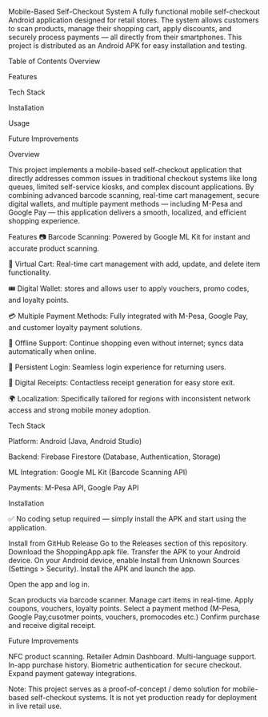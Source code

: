 Mobile-Based Self-Checkout System
A fully functional mobile self-checkout Android application designed for retail stores. The system allows customers to scan products, manage their shopping cart, apply discounts, and securely process payments — all directly from their smartphones.
This project is distributed as an Android APK for easy installation and testing.

Table of Contents
Overview

Features

Tech Stack

Installation

Usage


Future Improvements

Overview

This project implements a mobile-based self-checkout application that directly addresses common issues in traditional checkout systems like long queues, limited self-service kiosks, and complex discount applications.
By combining advanced barcode scanning, real-time cart management, secure digital wallets, and multiple payment methods — including M-Pesa and Google Pay — this application delivers a smooth, localized, and efficient shopping experience.

Features
📷 Barcode Scanning: Powered by Google ML Kit for instant and accurate product scanning.

🛒 Virtual Cart: Real-time cart management with add, update, and delete item functionality.

🎟 Digital Wallet: stores and allows user to apply vouchers, promo codes, and loyalty points.

💳 Multiple Payment Methods: Fully integrated with M-Pesa, Google Pay, and customer loyalty payment solutions.

📶 Offline Support: Continue shopping even without internet; syncs data automatically when online.

🔐 Persistent Login: Seamless login experience for returning users.

📃 Digital Receipts: Contactless receipt generation for easy store exit.

🌍 Localization: Specifically tailored for regions with inconsistent network access and strong mobile money adoption.

Tech Stack

Platform: Android (Java, Android Studio)

Backend: Firebase Firestore (Database, Authentication, Storage)

ML Integration: Google ML Kit (Barcode Scanning API)

Payments: M-Pesa API, Google Pay API


Installation

✅ No coding setup required — simply install the APK and start using the application.

Install from GitHub Release
Go to the Releases section of this repository.
Download the  ShoppingApp.apk file.
Transfer the APK to your Android device.
On your Android device, enable Install from Unknown Sources (Settings > Security).
Install the APK and launch the app.

Open the app and log in.

Scan products via barcode scanner.
Manage cart items in real-time.
Apply coupons, vouchers, loyalty points.
Select a payment method (M-Pesa, Google Pay,cusotmer points, vouchers, promocodes etc.)
Confirm purchase and receive digital receipt.

Future Improvements

NFC product scanning.
Retailer Admin Dashboard.
Multi-language support.
In-app purchase history.
Biometric authentication for secure checkout.
Expand payment gateway integrations.


Note:
This project serves as a proof-of-concept / demo solution for mobile-based self-checkout systems. It is not yet production ready for deployment in live retail use.

